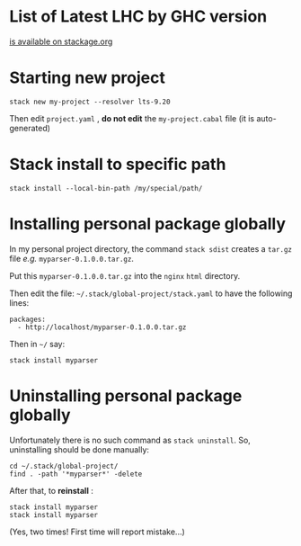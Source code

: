 List of Latest LHC by GHC version
=================================

[is available on stackage.org](https://www.stackage.org/)

Starting new project
====================

    stack new my-project --resolver lts-9.20

Then edit `project.yaml` , __do not edit__ the `my-project.cabal` file (it is auto-generated)

Stack install to specific path
==============================

    stack install --local-bin-path /my/special/path/

Installing personal package globally
====================================

In my personal project directory, the command `stack sdist` creates a `tar.gz` file _e.g._ `myparser-0.1.0.0.tar.gz`.

Put this `myparser-0.1.0.0.tar.gz` into the `nginx` `html` directory.

Then edit the file: `~/.stack/global-project/stack.yaml` to have the following lines:

    packages: 
      - http://localhost/myparser-0.1.0.0.tar.gz

Then in `~/` say:

    stack install myparser

Uninstalling personal package globally
======================================

Unfortunately there is no such command as `stack uninstall`. So, uninstalling should be done manually:

    cd ~/.stack/global-project/
    find . -path '*myparser*' -delete

After that, to __reinstall__ :

    stack install myparser
    stack install myparser

(Yes, two times! First time will report mistake...)

